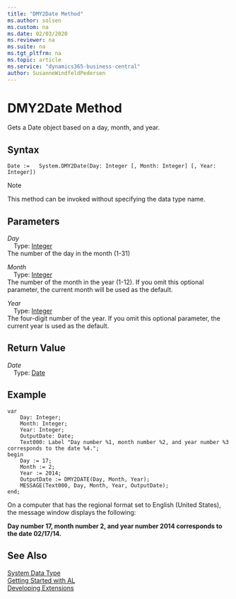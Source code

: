 ```yaml
---
title: "DMY2Date Method"
ms.author: solsen
ms.custom: na
ms.date: 02/03/2020
ms.reviewer: na
ms.suite: na
ms.tgt_pltfrm: na
ms.topic: article
ms.service: "dynamics365-business-central"
author: SusanneWindfeldPedersen
---
```

[//]: # (START>DO_NOT_EDIT)
[//]: # (IMPORTANT:Do not edit any of the content between here and the END>DO_NOT_EDIT.)
[//]: # (Any modifications should be made in the .xml files in the ModernDev repo.)
# DMY2Date Method
Gets a Date object based on a day, month, and year.


## Syntax
```
Date :=   System.DMY2Date(Day: Integer [, Month: Integer] [, Year: Integer])
```
> [!NOTE]  
> This method can be invoked without specifying the data type name.  
## Parameters
*Day*  
&emsp;Type: [Integer](../integer/integer-data-type.md)  
The number of the day in the month (1-31)
        
*Month*  
&emsp;Type: [Integer](../integer/integer-data-type.md)  
The number of the month in the year (1-12). If you omit this optional parameter, the current month will be used as the default.
        
*Year*  
&emsp;Type: [Integer](../integer/integer-data-type.md)  
The four-digit number of the year. If you omit this optional parameter, the current year is used as the default.  


## Return Value
*Date*  
&emsp;Type: [Date](../date/date-data-type.md)  
  


[//]: # (IMPORTANT: END>DO_NOT_EDIT)

## Example  
 
```
var
    Day: Integer;
    Month: Integer;
    Year: Integer;
    OutputDate: Date;
    Text000: Label "Day number %1, month number %2, and year number %3 corresponds to the date %4.";  
begin  
    Day := 17;  
    Month := 2;  
    Year := 2014;  
    OutputDate := DMY2DATE(Day, Month, Year);  
    MESSAGE(Text000, Day, Month, Year, OutputDate);  
end;
```  
  
 On a computer that has the regional format set to English \(United States\), the message window displays the following:  
  
 **Day number 17, month number 2, and year number 2014 corresponds to the date 02/17/14.**
 
## See Also
[System Data Type](system-data-type.md)  
[Getting Started with AL](../../devenv-get-started.md)  
[Developing Extensions](../../devenv-dev-overview.md)
